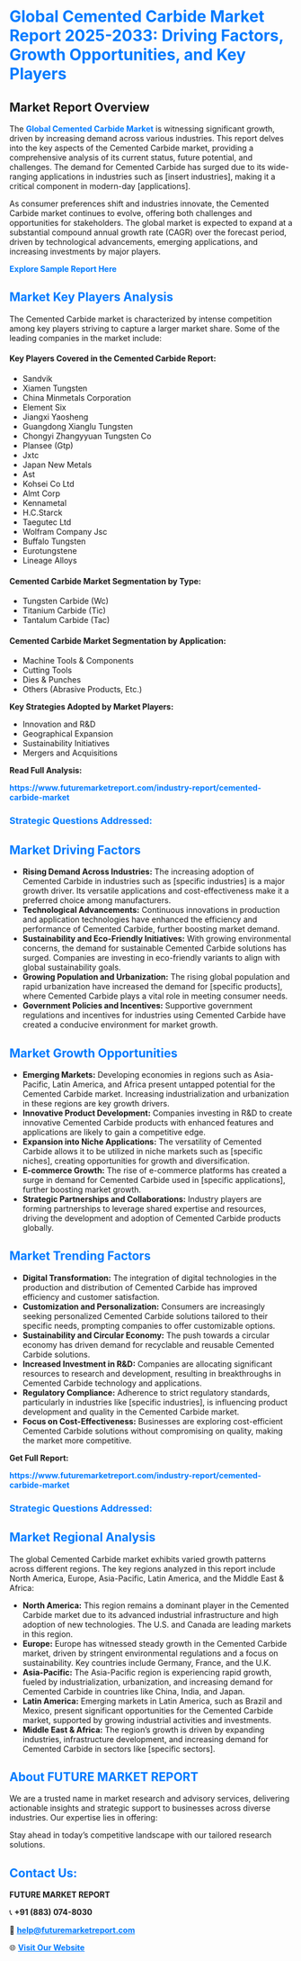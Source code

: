 <h1 style="color: #007BFF;">Global Cemented Carbide Market Report 2025-2033: Driving Factors, Growth Opportunities, and Key Players</h1>

<section id="overview">
<h2>Market Report Overview</h2>
<p>The <a href="https://www.futuremarketreport.com/industry-report/cemented-carbide-market" style="color: #007BFF; text-decoration: none;"><strong>Global Cemented Carbide Market</strong></a> is witnessing significant growth, driven by increasing demand across various industries. This report delves into the key aspects of the Cemented Carbide market, providing a comprehensive analysis of its current status, future potential, and challenges. The demand for Cemented Carbide has surged due to its wide-ranging applications in industries such as [insert industries], making it a critical component in modern-day [applications].</p>
<p>As consumer preferences shift and industries innovate, the Cemented Carbide market continues to evolve, offering both challenges and opportunities for stakeholders. The global market is expected to expand at a substantial compound annual growth rate (CAGR) over the forecast period, driven by technological advancements, emerging applications, and increasing investments by major players.</p>
</section>

<section id="overview">
<p><a href="https://www.futuremarketreport.com/request-sample/reportId=30792" style="color: #007BFF; text-decoration: none;"><strong>Explore Sample Report Here</strong></a></p>
</section>

<section id="key-players">
<h2 style="color: #007BFF;">Market Key Players Analysis</h2>
<p>The Cemented Carbide market is characterized by intense competition among key players striving to capture a larger market share. Some of the leading companies in the market include:</p>
<h4>Key Players Covered in the Cemented Carbide Report:</h4>
<ul><li>Sandvik</li><li>Xiamen Tungsten</li><li>China Minmetals Corporation</li><li>Element Six</li><li>Jiangxi Yaosheng</li><li>Guangdong Xianglu Tungsten</li><li>Chongyi Zhangyyuan Tungsten Co</li><li>Plansee (Gtp)</li><li>Jxtc</li><li>Japan New Metals</li><li>Ast</li><li>Kohsei Co Ltd</li><li>Almt Corp</li><li>Kennametal</li><li>H.C.Starck</li><li>Taegutec Ltd</li><li>Wolfram Company Jsc</li><li>Buffalo Tungsten</li><li>Eurotungstene</li><li>Lineage Alloys</li></ul>
<h4>Cemented Carbide Market Segmentation by Type:</h4>
<ul><li>Tungsten Carbide (Wc)</li><li>Titanium Carbide (Tic)</li><li>Tantalum Carbide (Tac)</li></ul>

<h4>Cemented Carbide Market Segmentation by Application:</h4>
<ul><li>Machine Tools &amp; Components</li><li>Cutting Tools</li><li>Dies &amp; Punches</li><li>Others (Abrasive Products, Etc.)</li></ul>
<p><strong>Key Strategies Adopted by Market Players:</strong></p>
<ul>
<li>Innovation and R&D</li>
<li>Geographical Expansion</li>
<li>Sustainability Initiatives</li>
<li>Mergers and Acquisitions</li>
</ul>
</section>

<section>
<p><strong>Read Full Analysis: </strong></p><a href="https://www.futuremarketreport.com/industry-report/cemented-carbide-market" style="color: #007BFF; text-decoration: none;"><strong>https://www.futuremarketreport.com/industry-report/cemented-carbide-market</strong></a>
<h3 style="color: #007BFF;">Strategic Questions Addressed:</h3>
</section>

<section id="driving-factors">
<h2 style="color: #007BFF;">Market Driving Factors</h2>
<ul>
<li><strong>Rising Demand Across Industries:</strong> The increasing adoption of Cemented Carbide in industries such as [specific industries] is a major growth driver. Its versatile applications and cost-effectiveness make it a preferred choice among manufacturers.</li>
<li><strong>Technological Advancements:</strong> Continuous innovations in production and application technologies have enhanced the efficiency and performance of Cemented Carbide, further boosting market demand.</li>
<li><strong>Sustainability and Eco-Friendly Initiatives:</strong> With growing environmental concerns, the demand for sustainable Cemented Carbide solutions has surged. Companies are investing in eco-friendly variants to align with global sustainability goals.</li>
<li><strong>Growing Population and Urbanization:</strong> The rising global population and rapid urbanization have increased the demand for [specific products], where Cemented Carbide plays a vital role in meeting consumer needs.</li>
<li><strong>Government Policies and Incentives:</strong> Supportive government regulations and incentives for industries using Cemented Carbide have created a conducive environment for market growth.</li>
</ul>
</section>

<section id="growth-opportunities">
<h2 style="color: #007BFF;">Market Growth Opportunities</h2>
<ul>
<li><strong>Emerging Markets:</strong> Developing economies in regions such as Asia-Pacific, Latin America, and Africa present untapped potential for the Cemented Carbide market. Increasing industrialization and urbanization in these regions are key growth drivers.</li>
<li><strong>Innovative Product Development:</strong> Companies investing in R&D to create innovative Cemented Carbide products with enhanced features and applications are likely to gain a competitive edge.</li>
<li><strong>Expansion into Niche Applications:</strong> The versatility of Cemented Carbide allows it to be utilized in niche markets such as [specific niches], creating opportunities for growth and diversification.</li>
<li><strong>E-commerce Growth:</strong> The rise of e-commerce platforms has created a surge in demand for Cemented Carbide used in [specific applications], further boosting market growth.</li>
<li><strong>Strategic Partnerships and Collaborations:</strong> Industry players are forming partnerships to leverage shared expertise and resources, driving the development and adoption of Cemented Carbide products globally.</li>
</ul>
</section>

<section id="trending-factors">
<h2 style="color: #007BFF;">Market Trending Factors</h2>
<ul>
<li><strong>Digital Transformation:</strong> The integration of digital technologies in the production and distribution of Cemented Carbide has improved efficiency and customer satisfaction.</li>
<li><strong>Customization and Personalization:</strong> Consumers are increasingly seeking personalized Cemented Carbide solutions tailored to their specific needs, prompting companies to offer customizable options.</li>
<li><strong>Sustainability and Circular Economy:</strong> The push towards a circular economy has driven demand for recyclable and reusable Cemented Carbide solutions.</li>
<li><strong>Increased Investment in R&D:</strong> Companies are allocating significant resources to research and development, resulting in breakthroughs in Cemented Carbide technology and applications.</li>
<li><strong>Regulatory Compliance:</strong> Adherence to strict regulatory standards, particularly in industries like [specific industries], is influencing product development and quality in the Cemented Carbide market.</li>
<li><strong>Focus on Cost-Effectiveness:</strong> Businesses are exploring cost-efficient Cemented Carbide solutions without compromising on quality, making the market more competitive.</li>
</ul>
</section>

<section>
<p><strong>Get Full Report: </strong></p><a href="https://www.futuremarketreport.com/industry-report/cemented-carbide-market" style="color: #007BFF; text-decoration: none;"><strong>https://www.futuremarketreport.com/industry-report/cemented-carbide-market</strong></a>
<h3 style="color: #007BFF;">Strategic Questions Addressed:</h3>
</section>


<section id="regional-analysis">
<h2 style="color: #007BFF;">Market Regional Analysis</h2>
<p>The global Cemented Carbide market exhibits varied growth patterns across different regions. The key regions analyzed in this report include North America, Europe, Asia-Pacific, Latin America, and the Middle East & Africa:</p>
<ul>
<li><strong>North America:</strong> This region remains a dominant player in the Cemented Carbide market due to its advanced industrial infrastructure and high adoption of new technologies. The U.S. and Canada are leading markets in this region.</li>
<li><strong>Europe:</strong> Europe has witnessed steady growth in the Cemented Carbide market, driven by stringent environmental regulations and a focus on sustainability. Key countries include Germany, France, and the U.K.</li>
<li><strong>Asia-Pacific:</strong> The Asia-Pacific region is experiencing rapid growth, fueled by industrialization, urbanization, and increasing demand for Cemented Carbide in countries like China, India, and Japan.</li>
<li><strong>Latin America:</strong> Emerging markets in Latin America, such as Brazil and Mexico, present significant opportunities for the Cemented Carbide market, supported by growing industrial activities and investments.</li>
<li><strong>Middle East & Africa:</strong> The region’s growth is driven by expanding industries, infrastructure development, and increasing demand for Cemented Carbide in sectors like [specific sectors].</li>
</ul>
</section>

<footer>
<h2 style="color: #007BFF;">About FUTURE MARKET REPORT</h2>
<p>We are a trusted name in market research and advisory services, delivering actionable insights and strategic support to businesses across diverse industries. Our expertise lies in offering:</p>

<p>Stay ahead in today’s competitive landscape with our tailored research solutions.</p>

<h2 style="color: #007BFF;">Contact Us:</h2>
<p><strong>FUTURE MARKET REPORT</strong></p>
<p>📞 <strong>+91 (883) 074-8030</strong></p>
<p>📧 <strong><a href="mailto:help@futuremarketreport.com" style="color: #007BFF;">help@futuremarketreport.com</a></strong></p>
<p>🌐 <strong><a href="https://www.futuremarketreport.com/" style="color: #007BFF;">Visit Our Website</a></strong></p>
</footer>